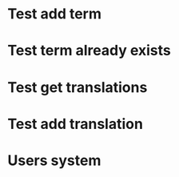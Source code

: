 # Test add term
# Test term already exists
# Test get translations
# Test add translation
# Users system

